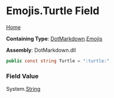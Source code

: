 # Emojis\.Turtle Field

[Home](../../../README.md)

**Containing Type**: [DotMarkdown](../../README.md)\.[Emojis](../README.md)

**Assembly**: DotMarkdown\.dll

```csharp
public const string Turtle = ":turtle:"
```

### Field Value

System\.[String](https://docs.microsoft.com/en-us/dotnet/api/system.string)